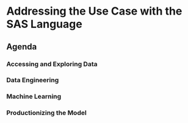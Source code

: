 # Addressing the Use Case with the SAS Language

## Agenda

### Accessing and Exploring Data

### Data Engineering

### Machine Learning

### Productionizing the Model
